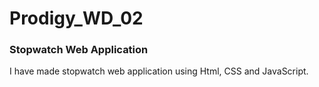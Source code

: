 # Prodigy_WD_02
<h3> Stopwatch Web Application </h3>
I have made stopwatch web application using Html, CSS and JavaScript.
